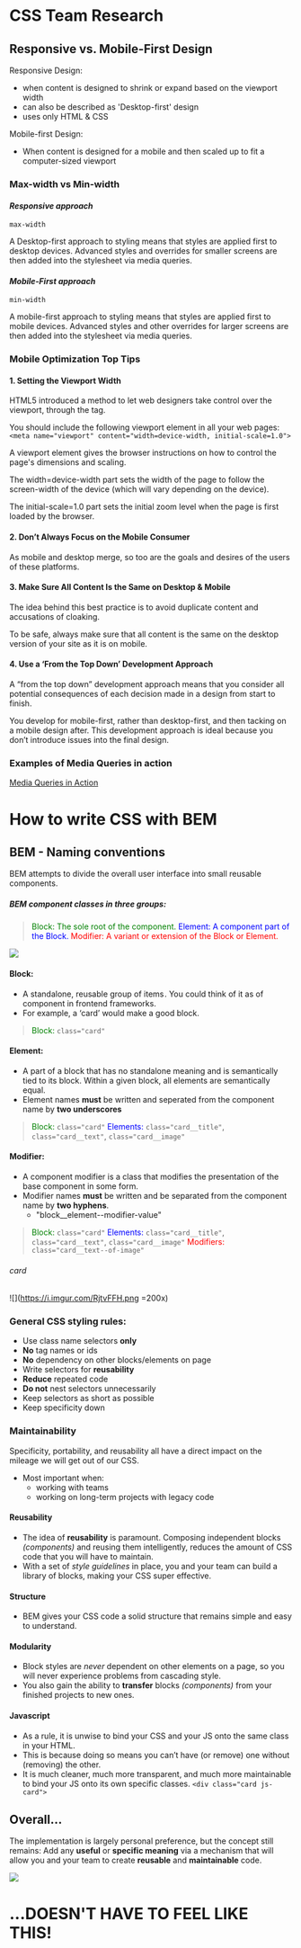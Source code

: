 # CSS Team Research

## Responsive vs. Mobile-First Design
Responsive Design:
- when content is designed to shrink or expand based on the viewport width
- can also be described as 'Desktop-first' design
- uses only HTML & CSS

Mobile-first Design:

- When content is designed for a mobile and then scaled up to fit a computer-sized viewport

### Max-width vs Min-width

#### _Responsive approach_
``` max-width ```

A Desktop-first approach to styling means that styles are applied first to desktop devices.
Advanced styles and overrides for smaller screens are then added into the stylesheet via media queries.

#### _Mobile-First approach_

``` min-width ```

A mobile-first approach to styling means that styles are applied first to mobile devices.
Advanced styles and other overrides for larger screens are then added into the stylesheet via media queries.

### Mobile Optimization Top Tips
#### 1. Setting the Viewport Width
HTML5 introduced a method to let web designers take control over the viewport, through the <meta> tag.

You should include the following <meta> viewport element in all your web pages:
```<meta name="viewport" content="width=device-width, initial-scale=1.0">```

A <meta> viewport element gives the browser instructions on how to control the page's dimensions and scaling.

The width=device-width part sets the width of the page to follow the screen-width of the device (which will vary depending on the device).

The initial-scale=1.0 part sets the initial zoom level when the page is first loaded by the browser.

#### 2. Don’t Always Focus on the Mobile Consumer
As mobile and desktop merge, so too are the goals and desires of the users of these platforms.

#### 3. Make Sure All Content Is the Same on Desktop & Mobile

The idea behind this best practice is to avoid duplicate content and accusations of cloaking.

To be safe, always make sure that all content is the same on the desktop version of your site as it is on mobile.

#### 4. Use a ‘From the Top Down’ Development Approach

A “from the top down” development approach means that you consider all potential consequences of each decision made in a design from start to finish.

You develop for mobile-first, rather than desktop-first, and then tacking on a mobile design after. This development approach is ideal because you don’t introduce issues into the final design.

### Examples of Media Queries in action
[Media Queries in Action](https://mediaqueri.es/)







# How to write CSS with BEM

## BEM - Naming conventions

BEM attempts to divide the overall user interface into small reusable components.

##### BEM component classes in three groups:
><span style="color:green">Block: The sole root of the component.</span>
><span style="color:blue">Element: A component part of the Block.</span>
><span style="color:red">Modifier: A variant or extension of the Block or Element.</span>

![](https://i.imgur.com/C17RBOc.jpg)

#### Block:
* A standalone, reusable group of items . You could think of it as of component in frontend frameworks.
* For example, a ‘card’ would make a good block.
><span style="color:green">Block:</span> `class="card"`
#### Element:
* A part of a block that has no standalone meaning and is semantically tied to its block. Within a given block, all elements are semantically equal.
* Element names **must** be written and seperated from the component name by **two underscores**
><span style="color:green">Block:</span> `class="card"`
><span style="color:blue">Elements:</span> `class="card__title"`, `class="card__text"`, `class="card__image"`
#### Modifier:
 * A component modifier is a class that modifies the presentation of the base component in some form.
 * Modifier names **must** be written and be separated from the component name by **two hyphens**.
     * "block__element--modifier-value"
><span style="color:green">Block:</span> `class="card"`
><span style="color:blue">Elements:</span> `class="card__title"`, `class="card__text"`, `class="card__image"`
><span style="color:red">Modifiers:</span> `class="card__text--of-image"`
###### card
![](https://i.imgur.com/RjtvFFH.png =200x)

### General CSS styling rules:

- Use class name selectors **only**
- **No** tag names or ids
- **No** dependency on other blocks/elements on page
- Write selectors for **reusability**
- **Reduce** repeated code
- **Do not** nest selectors unnecessarily
- Keep selectors as short as possible
- Keep specificity down

### Maintainability
Specificity, portability, and reusability all have a direct impact on the mileage we will get out of our CSS.
- Most important when:
    * working with teams
    * working on long-term projects with legacy code
#### Reusability
* The idea of **reusability** is paramount. Composing independent blocks _(components)_ and reusing them intelligently, reduces the amount of CSS code that you will have to maintain.
* With a set of _style guidelines_ in place, you and your team can build a library of blocks, making your CSS super effective.
#### Structure
* BEM gives your CSS code a solid structure that remains simple and easy to understand.
#### Modularity
* Block styles are _never_ dependent on other elements on a page, so you will never experience problems from cascading style.
* You also gain the ability to **transfer** blocks _(components)_ from your finished projects to new ones.
#### Javascript
* As a rule, it is unwise to bind your CSS and your JS onto the same class in your HTML.
* This is because doing so means you can’t have (or remove) one without (removing) the other.
* It is much cleaner, much more transparent, and much more maintainable to bind your JS onto its own specific classes.
`<div class="card js-card">`


## Overall...
The implementation is largely personal preference, but the concept still remains: Add any **useful** or **specific meaning** via a mechanism that will allow you and your team to create **reusable** and **maintainable** code.

![](https://i.imgur.com/7DBi8bD.gif)
# ...DOESN'T HAVE TO FEEL LIKE THIS!
